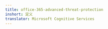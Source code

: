 ```yaml
---
title: office-365-advanced-threat-protection
inshort: 定义
translator: Microsoft Cognitive Services
---
```





